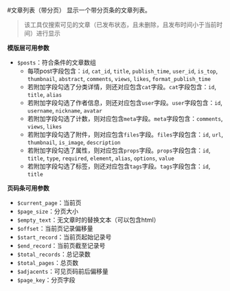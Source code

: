 #文章列表（带分页）
显示一个带分页条的文章列表。
> 该工具仅搜索可见的文章（已发布状态，且未删除，且发布时间小于当前时间）进行显示

**模版层可用参数**

- `$posts`：符合条件的文章数组
  * 每项post字段包含：`id`, `cat_id`, `title`, `publish_time`, `user_id`, `is_top`, `thumbnail`, `abstract`, `comments`, `views`, `likes`, `format_publish_time`
  * 若附加字段勾选了分类详情，则还对应包含`cat`字段。`cat`字段包含：`id`, `title`, `alias`
  * 若附加字段勾选了作者信息，则还对应包含`user`字段。`user`字段包含：`id`, `username`, `nickname`, `avatar`
  * 若附加字段勾选了计数，则对应包含`meta`字段。`meta`字段包含：`comments`, `views`, `likes`
  * 若附加字段勾选了附件，则对应包含`files`字段。`files`字段包含：`id`, `url`, `thumbnail`, `is_image`, `description`
  * 若附加字段勾选了属性，则对应包含`props`字段。`props`字段包含：`id`, `title`, `type`, `required`, `element`, `alias`, `options`, `value`
  * 若附加字段勾选了标签，则还对应包含`tags`字段。`tags`字段包含：`id`, `title`

**页码条可用参数**

- `$current_page`：当前页
- `$page_size`：分页大小
- `$empty_text`：无文章时的替换文本（可以包含html）
- `$offset`：当前页记录偏移量
- `$start_record`：当前页起始记录号
- `$end_record`：当前页截至记录号
- `$total_records`：总记录数
- `$total_pages`：总页数
- `$adjacents`：可见页码前后偏移量
- `$page_key`：分页字段